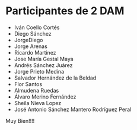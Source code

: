 # Participantes de 2 DAM

- Iván Coello Cortés
- Diego Sánchez
- JorgeDiego
- Jorge Arenas
- Ricardo Martinez
- Jose María Gestal Maya
- Andrés Sánchez Juárez
- Jorge Prieto Medina
- Salvador Hernández de la Beldad
- Flor Santos
- Almudena Ruedas
- Álvaro Merino Fernández
- Sheila Nieva Lopez
- José Antonio Sánchez Mantero Rodríguez Peral

Muy Bien!!!!


